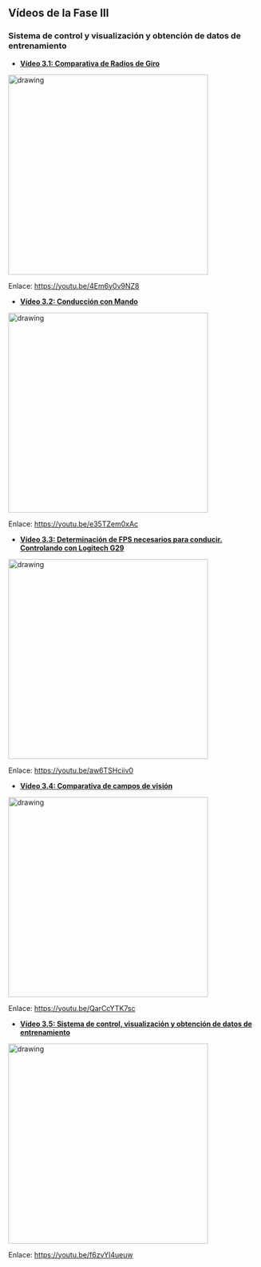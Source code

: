 ## Vídeos de la Fase III
### Sistema de control y visualización y obtención de datos de entrenamiento

- [**Vídeo 3.1: Comparativa de Radios de Giro**][video1]

<a title="Vídeo 3.1: Comparativa de Radios de Giro" href="https://youtu.be/4Em6y0v9NZ8" target="_blank"><img src="https://i.imgur.com/Mks6Mxe.png" alt="drawing" width="400"/></a>

Enlace: https://youtu.be/4Em6y0v9NZ8

- [**Vídeo 3.2: Conducción con Mando**][video2]

<a title="Vídeo 3.2: Conducción con Mando" href="https://youtu.be/e35TZem0xAc" target="_blank"><img src="https://i.imgur.com/ImXtQpi.png" alt="drawing" width="400"/></a>

Enlace: https://youtu.be/e35TZem0xAc

- [**Vídeo 3.3: Determinación de FPS necesarios para conducir. Controlando con Logitech G29**][video3]

<a title="Vídeo 3.3: Determinación de FPS necesarios para conducir" href="https://youtu.be/aw6TSHciiv0" target="_blank"><img src="https://i.imgur.com/tCuCSW4.png" alt="drawing" width="400"/></a>

Enlace: https://youtu.be/aw6TSHciiv0

- [**Vídeo 3.4: Comparativa de campos de visión**][video4]

<a title="Vídeo 3.4: Comparativa de campos de visión" href="https://youtu.be/QarCcYTK7sc" target="_blank"><img src="https://i.imgur.com/uX5lWW8.png" alt="drawing" width="400"/></a>

Enlace: https://youtu.be/QarCcYTK7sc

- [**Vídeo 3.5: Sistema de control, visualización y obtención de datos de entrenamiento**][video5]

<a title="Vídeo 3.5: Sistema de control, visualización y obtención de datos de entrenamiento" href="https://youtu.be/f6zvYl4ueuw" target="_blank"><img src="https://i.imgur.com/P7Za59y.jpg" alt="drawing" width="400"/></a>

Enlace: https://youtu.be/f6zvYl4ueuw

[video1]: https://youtu.be/4Em6y0v9NZ8
[video2]: https://youtu.be/e35TZem0xAc
[video3]: https://youtu.be/aw6TSHciiv0
[video4]: https://youtu.be/QarCcYTK7sc
[video5]: https://youtu.be/f6zvYl4ueuw
